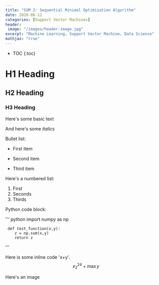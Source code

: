 ```yaml
---
title: "SVM 2: Sequential Minimal Optimization Algorithm"
date: 2020-06-12
categories: [Support Vector Machines]
header:
 image: "/images/header-image.jpg"
excerpt: "Machine Learning, Support Vector Machine, Data Science"
mathjax: "true"
---
```


* TOC
{:toc}

# H1 Heading

## H2 Heading

### H3 Heading

Here's some basic text

And here's some *italics*

Bullet list:
* First item
+ Second item
- Third item

Here's a numbered list:
1. First
2. Seconds
3. Thirds

Python code block:

''' python
	 import numpy as np

	 def test_function(x,y):
	 	z = np.sum(x,y)
	 	return z
'''

Here is some inline code 'x+y'.
$$ x_{2}^{24} + \max{y} $$

Here's an image
<img src ="{{ site.url }}{{ site.baseurl }}/images/bio-image.jpg" alt=""> 
